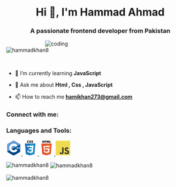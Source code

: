 <h1 align="center">Hi 👋, I'm Hammad Ahmad</h1>
<h3 align="center">A passionate frontend developer from Pakistan</h3>

<img align="right" alt="coding" width="400" src="https://imgs.search.brave.com/qGkdhq2h3OiH6xo3QhFyJYOwpJrxKJW8LGMsc38QZEE/rs:fit:632:225:1/g:ce/aHR0cHM6Ly90c2Uy/Lm1tLmJpbmcubmV0/L3RoP2lkPU9JUC5V/STI5UGF5RnNQdDFE/cVotUkhjeDlnSGFG/aiZwaWQ9QXBp">

<p align="left"> <img src="https://komarev.com/ghpvc/?username=hammadkhan8&label=Profile%20views&color=0e75b6&style=flat" alt="hammadkhan8" /> </p>

<p align="left"> <a href="https://twitter.com/" target="blank"><img src="https://img.shields.io/twitter/follow/?logo=twitter&style=for-the-badge" alt="" /></a> </p>

- 🌱 I’m currently learning **JavaScript**

- 💬 Ask me about **Html , Css , JavaScript**

- 📫 How to reach me **hamikhan273@gmail.com**

<h3 align="left">Connect with me:</h3>
<p align="left">
</p>

<h3 align="left">Languages and Tools:</h3>
<p align="left"> <a href="https://www.w3schools.com/cpp/" target="_blank" rel="noreferrer"> <img src="https://raw.githubusercontent.com/devicons/devicon/master/icons/cplusplus/cplusplus-original.svg" alt="cplusplus" width="40" height="40"/> </a> <a href="https://www.w3schools.com/css/" target="_blank" rel="noreferrer"> <img src="https://raw.githubusercontent.com/devicons/devicon/master/icons/css3/css3-original-wordmark.svg" alt="css3" width="40" height="40"/> </a> <a href="https://www.w3.org/html/" target="_blank" rel="noreferrer"> <img src="https://raw.githubusercontent.com/devicons/devicon/master/icons/html5/html5-original-wordmark.svg" alt="html5" width="40" height="40"/> </a> <a href="https://developer.mozilla.org/en-US/docs/Web/JavaScript" target="_blank" rel="noreferrer"> <img src="https://raw.githubusercontent.com/devicons/devicon/master/icons/javascript/javascript-original.svg" alt="javascript" width="40" height="40"/> </a> </p>

<p><img align="left" src="https://github-readme-stats.vercel.app/api/top-langs?username=hammadkhan8&show_icons=true&locale=en&layout=compact" alt="hammadkhan8" /></p>

<p>&nbsp;<img align="center" src="https://github-readme-stats.vercel.app/api?username=hammadkhan8&show_icons=true&locale=en" alt="hammadkhan8" /></p>

<p><img align="center" src="https://github-readme-streak-stats.herokuapp.com/?user=hammadkhan8&" alt="hammadkhan8" /></p>
